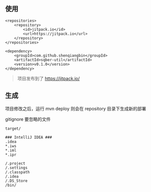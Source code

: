## 使用
```
<repositories>
    <repository>
        <id>jitpack.io</id>
        <url>https://jitpack.io</url>
    </repository>
</repositories>

<dependency>
	<groupId>com.github.shenqiangbin</groupId>
	<artifactId>sqber-util</artifactId>
	<version>v0.1.0</version>
</dependency>
```

>项目发布到了 https://jitpack.io/ 

## 生成

项目修改之后，运行 mvn deploy 则会在 repository 目录下生成新的部署


gitignore 要忽略的文件
```
target/

### IntelliJ IDEA ###
.idea
*.iws
*.iml
*.ipr

/.project
/.settings
/.classpath
/.idea
/.DS_Store
/bin/
```

